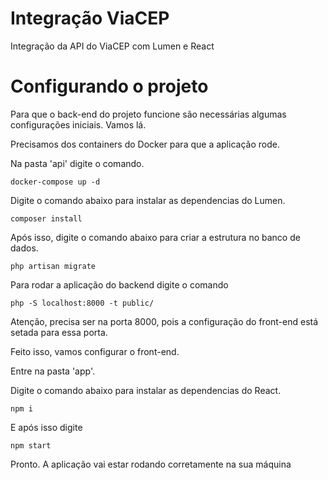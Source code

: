 # Integração ViaCEP
Integração da API do ViaCEP com Lumen e React

# Configurando o projeto

Para que o back-end do projeto funcione são necessárias algumas configurações iniciais. Vamos lá.

Precisamos dos containers do Docker para que a aplicação rode.

Na pasta 'api' digite o comando.

```
docker-compose up -d
```

Digite o comando abaixo para instalar as dependencias do Lumen. 

```
composer install
```

Após isso, digite o comando abaixo para criar a estrutura no banco de dados.

```
php artisan migrate
```

Para rodar a aplicação do backend digite o comando

```
php -S localhost:8000 -t public/
```

Atenção, precisa ser na porta 8000, pois a configuração do front-end está setada para essa porta.

Feito isso, vamos configurar o front-end.

Entre na pasta 'app'.

Digite o comando abaixo para instalar as dependencias do React.

```
npm i
```

E após isso digite

```
npm start
```

Pronto. A aplicação vai estar rodando corretamente na sua máquina 